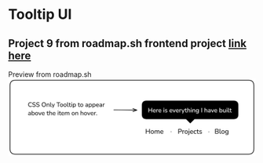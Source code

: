 # Tooltip UI

## Project 9 from roadmap.sh frontend project [link here](https://roadmap.sh/projects/tooltip-ui)

Preview from roadmap.sh
![](assets/tooltip-preview.png)
